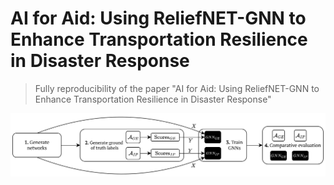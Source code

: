 # AI for Aid: Using ReliefNET-GNN to Enhance Transportation Resilience in Disaster Response
> Fully reproducibility of the paper "AI for Aid: Using ReliefNET-GNN to Enhance Transportation Resilience in Disaster Response"

<p align="center">
  <img src="assets/pipeline.svg" alt="System Architecture" width="1000">
</p>

